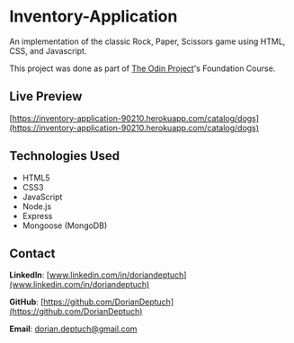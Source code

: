 # Inventory-Application


An implementation of the classic Rock, Paper, Scissors game using HTML, CSS, and Javascript.

This project was done as part of [The Odin Project](https://www.theodinproject.com)'s Foundation Course.

## Live Preview
[https://inventory-application-90210.herokuapp.com/catalog/dogs](https://inventory-application-90210.herokuapp.com/catalog/dogs)

## Technologies Used
* HTML5
* CSS3
* JavaScript
* Node.js
* Express
* Mongoose (MongoDB)

## Contact
**LinkedIn**: [www.linkedin.com/in/doriandeptuch](www.linkedin.com/in/doriandeptuch)

**GitHub**: [https://github.com/DorianDeptuch](https://github.com/DorianDeptuch)

**Email**: [dorian.deptuch@gmail.com](mailto:dorian.deptuch@gmail.com)

